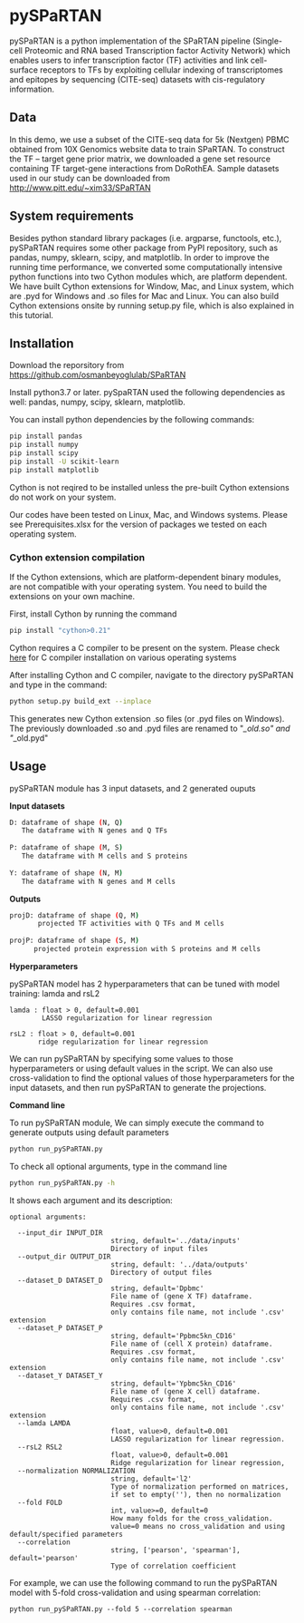 # pySPaRTAN

pySPaRTAN is a  python implementation of the SPaRTAN pipeline (Single-cell Proteomic and RNA based Transcription factor Activity Network) which enables users to infer transcription factor (TF) activities and link cell-surface receptors to TFs by exploiting cellular indexing of transcriptomes and epitopes by sequencing (CITE-seq) datasets with cis-regulatory information.

## Data
In this demo, we use a subset of the CITE-seq data for 5k (Nextgen) PBMC obtained from 10X Genomics website data to train SPaRTAN.
To construct the TF – target gene prior matrix, we downloaded a gene set resource containing TF target-gene interactions from DoRothEA. 
Sample datasets used in our study can be downloaded from http://www.pitt.edu/~xim33/SPaRTAN 

## System requirements
Besides python standard library packages (i.e. argparse, functools, etc.), pySPaRTAN requires some other package from PyPI repository, such as pandas, numpy, sklearn, scipy, and matplotlib. In order to improve the running time performance, we converted some computationally intensive python functions into two Cython modules which, are platform dependent. We have built Cython extensions for Window, Mac, and Linux system, which are .pyd for Windows and .so files for Mac and Linux. You can also build Cython extensions onsite by running setup.py file, which is also explained in this tutorial. 

## Installation
Download the reporsitory from https://github.com/osmanbeyoglulab/SPaRTAN

Install python3.7 or later. pySpaRTAN used the following dependencies as well: pandas, numpy, scipy, sklearn, matplotlib. 

You can install python dependencies by the following commands:
```sh
pip install pandas
pip install numpy
pip install scipy
pip install -U scikit-learn
pip install matplotlib
```
Cython is not reqired to be installed unless the pre-built Cython extensions do not work on your system. 

Our codes have been tested on Linux, Mac, and Windows systems. Please see Prerequisites.xlsx for the version of packages we tested on each operating system.

### Cython extension compilation

If the Cython extensions, which are platform-dependent binary modules, are not compatible with your operating system. You need to build the extensions on your own machine. 

First, install Cython by running the command
```sh
pip install "cython>0.21"    
```
Cython requires a C compiler to be present on the system. Please check [here](https://cython.readthedocs.io/en/latest/src/quickstart/install.html) for C compiler installation on various operating systems

After installing Cython and C compiler, navigate to the directory pySPaRTAN and type in the command:
```sh
python setup.py build_ext --inplace
```
This generates new Cython extension .so files (or .pyd files on Windows). The previously downloaded .so and .pyd files are renamed to "*_old.so" and "*_old.pyd" 

## Usage

pySPaRTAN module has 3 input datasets, and 2 generated ouputs

**Input datasets**
```sh
D: dataframe of shape (N, Q)
   The dataframe with N genes and Q TFs
   
P: dataframe of shape (M, S)
   The dataframe with M cells and S proteins  
   
Y: dataframe of shape (N, M)
   The dataframe with N genes and M cells    
```
**Outputs**
```sh
projD: dataframe of shape (Q, M) 
       projected TF activities with Q TFs and M cells 
       
projP: dataframe of shape (S, M)
      projected protein expression with S proteins and M cells  
```

**Hyperparameters**

pySPaRTAN model has 2 hyperparameters that can be tuned with model training: lamda and rsL2

    lamda : float > 0, default=0.001
            LASSO regularization for linear regression 
   
    rsL2 : float > 0, default=0.001
           ridge regularization for linear regression

We can run pySPaRTAN by specifying some values to those hyperparameters or using default values in the script.
We can also use cross-validation to find the optional values of those hyperparameters for the input datasets, and then run pySPaRTAN to generate the projections.

**Command line**

To run pySPaRTAN module, We can simply execute the command to generate outputs using default parameters
```sh
python run_pySPaRTAN.py
```

To check all optional arguments, type in the command line
```sh
python run_pySPaRTAN.py -h
```
It shows each argument and its description:

    optional arguments:
      
      --input_dir INPUT_DIR
                             string, default='../data/inputs'
                             Directory of input files
      --output_dir OUTPUT_DIR
                             string, default: '../data/outputs'
                             Directory of output files
      --dataset_D DATASET_D
                             string, default='Dpbmc'
                             File name of (gene X TF) dataframe.
                             Requires .csv format,
                             only contains file name, not include '.csv' extension
      --dataset_P DATASET_P
                             string, default='Ppbmc5kn_CD16'
                             File name of (cell X protein) dataframe.
                             Requires .csv format,
                             only contains file name, not include '.csv' extension
      --dataset_Y DATASET_Y
                             string, default='Ypbmc5kn_CD16'
                             File name of (gene X cell) dataframe.
                             Requires .csv format,
                             only contains file name, not include '.csv' extension
      --lamda LAMDA         
                             float, value>0, default=0.001
                             LASSO regularization for linear regression.
      --rsL2 RSL2           
                             float, value>0, default=0.001
                             Ridge regularization for linear regression,
      --normalization NORMALIZATION
                             string, default='l2'
                             Type of normalization performed on matrices,
                             if set to empty(''), then no normalization
      --fold FOLD           
                             int, value>=0, default=0
                             How many folds for the cross_validation.
                             value=0 means no cross_validation and using default/specified parameters
      --correlation
                             string, ['pearson', 'spearman'], default='pearson'
                             Type of correlation coefficient
                             
For example, we can use the following command to run the pySPaRTAN model with 5-fold cross-validation and using spearman correlation:

    python run_pySPaRTAN.py --fold 5 --correlation spearman

